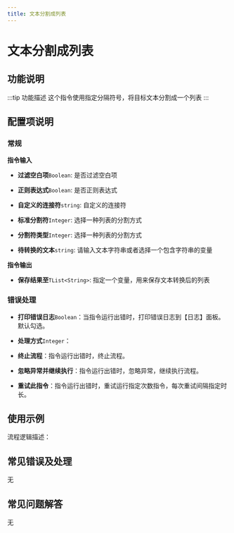 ```yaml
---
title: 文本分割成列表
---
```


# 文本分割成列表

## 功能说明

:::tip 功能描述
这个指令使用指定分隔符号，将目标文本分割成一个列表
:::

## 配置项说明

### 常规

**指令输入**

- **过滤空白项**`Boolean`: 是否过滤空白项

- **正则表达式**`Boolean`: 是否正则表达式

- **自定义的连接符**`string`: 自定义的连接符

- **标准分割符**`Integer`: 选择一种列表的分割方式

- **分割符类型**`Integer`: 选择一种列表的分割方式

- **待转换的文本**`string`: 请输入文本字符串或者选择一个包含字符串的变量


**指令输出**

- **保存结果至**`TList<String>`: 指定一个变量，用来保存文本转换后的列表

### 错误处理

- **打印错误日志**`Boolean`：当指令运行出错时，打印错误日志到【日志】面板。默认勾选。

- **处理方式**`Integer`：

 - **终止流程**：指令运行出错时，终止流程。

 - **忽略异常并继续执行**：指令运行出错时，忽略异常，继续执行流程。

 - **重试此指令**：指令运行出错时，重试运行指定次数指令，每次重试间隔指定时长。

## 使用示例

流程逻辑描述：

## 常见错误及处理

无

## 常见问题解答

无

